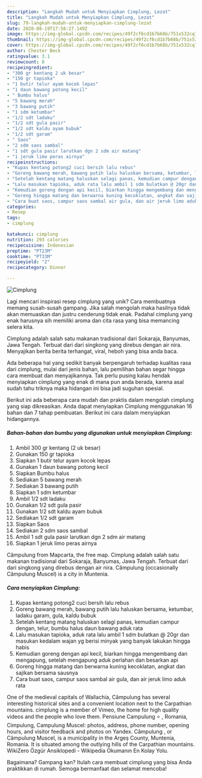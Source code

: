 ```yaml
---
description: "Langkah Mudah untuk Menyiapkan Cimplung, Lezat"
title: "Langkah Mudah untuk Menyiapkan Cimplung, Lezat"
slug: 79-langkah-mudah-untuk-menyiapkan-cimplung-lezat
date: 2020-08-19T17:58:27.149Z
image: https://img-global.cpcdn.com/recipes/49f2cf6cd1b7b68b/751x532cq70/cimplung-foto-resep-utama.jpg
thumbnail: https://img-global.cpcdn.com/recipes/49f2cf6cd1b7b68b/751x532cq70/cimplung-foto-resep-utama.jpg
cover: https://img-global.cpcdn.com/recipes/49f2cf6cd1b7b68b/751x532cq70/cimplung-foto-resep-utama.jpg
author: Chester Beck
ratingvalue: 3.1
reviewcount: 8
recipeingredient:
- "300 gr kentang 2 uk besar"
- "150 gr tapioka"
- "1 butir telur ayam kocok lepas"
- "1 daun bawang potong kecil"
- " Bumbu halus"
- "5 bawang merah"
- "3 bawang putih"
- "1 sdm ketumbar"
- "1/2 sdt ladaku"
- "1/2 sdt gula pasir"
- "1/2 sdt kaldu ayam bubuk"
- "1/2 sdt garam"
- " Saos"
- "2 sdm saos sambal"
- "1 sdt gula pasir larutkan dgn 2 sdm air matang"
- "1 jeruk limo peras airnya"
recipeinstructions:
- "Kupas kentang potong2 cuci bersih lalu rebus"
- "Goreng bawang merah, bawang putih lalu haluskan bersama, ketumbar, ladaku garam, gula, kaldu bubuk"
- "Setelah kentang matang haluskan selagi panas, kemudian campur dengan, telur, bumbu halus daun bawang aduk rata"
- "Lalu masukan tapioka, aduk rata lalu ambil 1 sdm bulatkan @ 20gr dan masukan kedalam wajan yg berisi minyak yang banyak lakukan hingga habis"
- "Kemudian goreng dengan api kecil, biarkan hingga mengembang dan mengapung, setelah mengapung aduk perlahan dan besarkan api"
- "Goreng hingga matang dan berwarna kuning kecoklatan, angkat dan sajikan bersama sausnya"
- "Cara buat saos, campur saos sambal air gula, dan air jeruk limo aduk rata"
categories:
- Resep
tags:
- cimplung

katakunci: cimplung 
nutrition: 293 calories
recipecuisine: Indonesian
preptime: "PT23M"
cooktime: "PT33M"
recipeyield: "2"
recipecategory: Dinner

---
```



![Cimplung](https://img-global.cpcdn.com/recipes/49f2cf6cd1b7b68b/751x532cq70/cimplung-foto-resep-utama.jpg)

Lagi mencari inspirasi resep cimplung yang unik? Cara membuatnya memang susah-susah gampang. Jika salah mengolah maka hasilnya tidak akan memuaskan dan justru cenderung tidak enak. Padahal cimplung yang enak harusnya sih memiliki aroma dan cita rasa yang bisa memancing selera kita.

Cimplung adalah salah satu makanan tradisional dari Sokaraja, Banyumas, Jawa Tengah. Terbuat dari dari singkong yang direbus dengan air nira. Menyajikan berita berita terhangat, viral, heboh yang bisa anda baca.

Ada beberapa hal yang sedikit banyak berpengaruh terhadap kualitas rasa dari cimplung, mulai dari jenis bahan, lalu pemilihan bahan segar hingga cara membuat dan menyajikannya. Tak perlu pusing kalau hendak menyiapkan cimplung yang enak di mana pun anda berada, karena asal sudah tahu triknya maka hidangan ini bisa jadi suguhan spesial.


Berikut ini ada beberapa cara mudah dan praktis dalam mengolah cimplung yang siap dikreasikan. Anda dapat menyiapkan Cimplung menggunakan 16 bahan dan 7 tahap pembuatan. Berikut ini cara dalam menyiapkan hidangannya.

<!--inarticleads1-->

##### Bahan-bahan dan bumbu yang digunakan untuk menyiapkan Cimplung:

1. Ambil 300 gr kentang (2 uk besar)
1. Gunakan 150 gr tapioka
1. Siapkan 1 butir telur ayam kocok lepas
1. Gunakan 1 daun bawang potong kecil
1. Siapkan  Bumbu halus
1. Sediakan 5 bawang merah
1. Sediakan 3 bawang putih
1. Siapkan 1 sdm ketumbar
1. Ambil 1/2 sdt ladaku
1. Gunakan 1/2 sdt gula pasir
1. Gunakan 1/2 sdt kaldu ayam bubuk
1. Sediakan 1/2 sdt garam
1. Siapkan  Saos
1. Sediakan 2 sdm saos sambal
1. Ambil 1 sdt gula pasir larutkan dgn 2 sdm air matang
1. Siapkan 1 jeruk limo peras airnya


Câmpulung from Mapcarta, the free map. Cimplung adalah salah satu makanan tradisional dari Sokaraja, Banyumas, Jawa Tengah. Terbuat dari dari singkong yang direbus dengan air nira. Cămpulung (occasionally Cămpulung Muscel) is a city in Muntenia. 

<!--inarticleads2-->

##### Cara menyiapkan Cimplung:

1. Kupas kentang potong2 cuci bersih lalu rebus
1. Goreng bawang merah, bawang putih lalu haluskan bersama, ketumbar, ladaku garam, gula, kaldu bubuk
1. Setelah kentang matang haluskan selagi panas, kemudian campur dengan, telur, bumbu halus daun bawang aduk rata
1. Lalu masukan tapioka, aduk rata lalu ambil 1 sdm bulatkan @ 20gr dan masukan kedalam wajan yg berisi minyak yang banyak lakukan hingga habis
1. Kemudian goreng dengan api kecil, biarkan hingga mengembang dan mengapung, setelah mengapung aduk perlahan dan besarkan api
1. Goreng hingga matang dan berwarna kuning kecoklatan, angkat dan sajikan bersama sausnya
1. Cara buat saos, campur saos sambal air gula, dan air jeruk limo aduk rata


One of the medieval capitals of Wallachia, Cămpulung has several interesting historical sites and a convenient location next to the Carpathian mountains. cimplung is a member of Vimeo, the home for high quality videos and the people who love them. Pensiune Campulung ⭐ , Romania, Cimpulung, Campulung Muscel: photos, address, phone number, opening hours, and visitor feedback and photos on Yandex. Câmpulung , or Câmpulung Muscel, is a municipality in the Argeș County, Muntenia, Romania. It is situated among the outlying hills of the Carpathian mountains. WikiZero Özgür Ansiklopedi - Wikipedia Okumanın En Kolay Yolu. 

Bagaimana? Gampang kan? Itulah cara membuat cimplung yang bisa Anda praktikkan di rumah. Semoga bermanfaat dan selamat mencoba!
